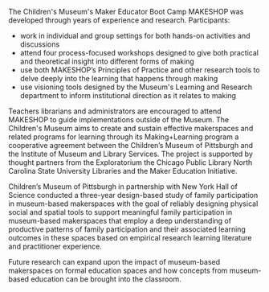 The Children's Museum's Maker Educator Boot Camp MAKESHOP was developed through years of experience and research. Participants:

- work in individual and group settings for both hands-on activities and discussions
- attend four process-focused workshops designed to give both practical and theoretical insight into different forms of making
- use both MAKESHOP’s Principles of Practice and other research tools to delve deeply into the learning that happens through making
- use visioning tools designed by the Museum's Learning and Research department to inform institutional direction as it relates to making

Teachers librarians and administrators are encouraged to attend MAKESHOP to guide implementations outside of the Museum. The Children's Museum aims to create and sustain effective makerspaces and related programs for learning through its Making+Learning program a cooperative agreement between the Children’s Museum of Pittsburgh and the Institute of Museum and Library Services. The project is supported by thought partners from the Exploratorium the Chicago Public Library North Carolina State University Libraries and the Maker Education Initiative.

Children’s Museum of Pittsburgh in partnership with New York Hall of Science conducted a three-year design-based study of family participation in museum-based makerspaces with the goal of reliably designing physical social and spatial tools to support meaningful family participation in museum-based makerspaces that employ a deep understanding of productive patterns of family participation and their associated learning outcomes in these spaces based on empirical research learning literature and practitioner experience.

Future research can expand upon the impact of museum-based makerspaces on formal education spaces and how concepts from museum-based education can be brought into the classroom.